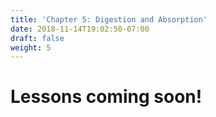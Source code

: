```yaml
---
title: 'Chapter 5: Digestion and Absorption'
date: 2018-11-14T19:02:50-07:00
draft: false
weight: 5
---
```


# Lessons coming soon!
